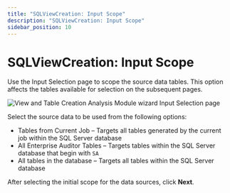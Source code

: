 ```yaml
---
title: "SQLViewCreation: Input Scope"
description: "SQLViewCreation: Input Scope"
sidebar_position: 10
---
```


# SQLViewCreation: Input Scope

Use the Input Selection page to scope the source data tables. This option affects the tables
available for selection on the subsequent pages.

![View and Table Creation Analysis Module wizard Input Selection page](/images/accessanalyzer/11.6/admin/analysis/sqlviewcreation/inputscope.webp)

Select the source data to be used from the following options:

- Tables from Current Job – Targets all tables generated by the current job within the SQL Server
  database
- All Enterprise Auditor Tables – Targets tables within the SQL Server database that begin with `SA`
- All tables in the database – Targets all tables within the SQL Server database

After selecting the initial scope for the data sources, click **Next**.
